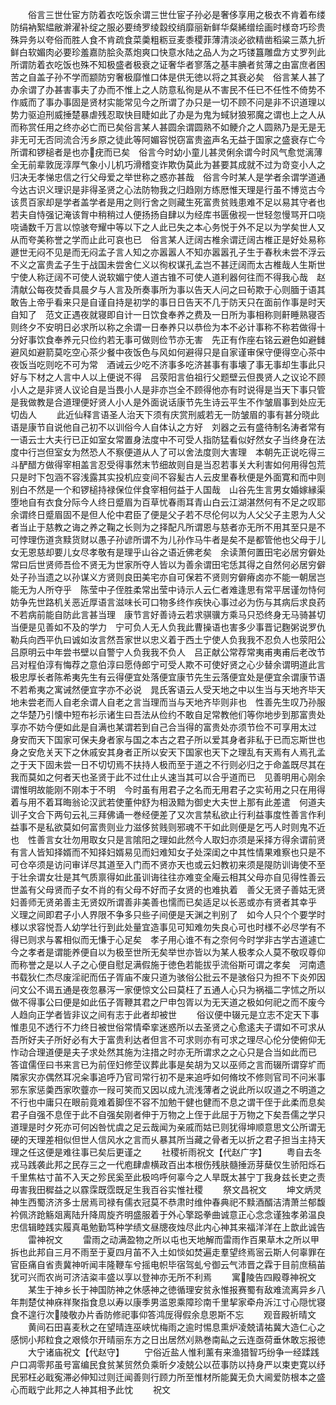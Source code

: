 <!-- { "loadSidebar": true } -->
　　俗言三世仕宦方防着衣吃饭余谓三世仕宦子孙必是奢侈享用之极衣不肯着布缕防绢衲絮緼敝澣濯补绽之服必要绮罗绫縠绞绡靡丽新鲜华粲絺缯绘画时様竒巧珍贵殊异务以夸俗而胜人食不肯疏食菜羮粗粝豆麦黍稷菲薄清淡必欲精凿稻粱三蒸九折鲜白软媚肉必要珍羞嘉防脍灸蒸炮爽口快意水陆之品人为之巧镂簋雕盘方丈罗列此所谓防着衣吃饭也殊不知极盛者极衰之证奢华者寥落之基丰腆者贫薄之由富庶者困苦之自盖子孙不学而颛防穷奢极靡惟口体是供无徳以将之其衰必矣　俗言某人甚了办余谓了办甚害事夫了办而不惟上之人防意私徇是从不害民不任已不任性不倚势不作威而了事办事固是贤材实能常见今之所谓了办只是一切不顾不问是非不识道理以势力驱迫刑威捶楚暴虐残忍取快目睫如此了办是为鬼为蜮豺狼邪魔之谓也上之人从而称赏任用之终亦必亡而已矣俗言某人甚圆余谓圆熟不如鲠介之人圆熟乃是无是无非无可无否同流合汚乡原之徒此等阿媚容悦窃富贵盗声名无益于国家之盛衰存亡今所谓和锣槌者是也亦疣而已矣　俗言今时幼小童儿甚灵俐余谓今时风气愈觉漓薄全无前辈敦厐淳厚气象小儿机巧滑稽变诈欺伪莫此为甚要其成就不过为竒变小人之归决无孝悌忠信之行父母爱之举世称之惑亦甚哉　俗言今时某人是学者余谓学道通今达古识义理识是非得圣贤之心法防物我之归趋刚方练厯惟天理是行虽不博览古今该贯百家却是学者盖学者是用之则行舍之则藏生死富贵贫贱患难不足以易其守者也若夫自恃强记淹该胷中稍稍过人便扬扬自肆以为经库书匮傲视一世轻忽慢骂开口哓哓诵数千万言以惊骇夸耀中等以下之人此已失之本心务悦于外不足以为学矣世人又从而夸美称誉之学而止此可哀也已　俗言某人迂阔古椎余谓迂阔古椎正是好处易称遯世无闷不见是而无闷孟子言人知之亦嚣嚣人不知亦嚣嚣孔子生于春秋未尝不浮云不义之富贵孟子生于战国未尝舍仁义以徇权谋孔孟岂不甚迂阔而太古椎哉人生斯世宁使人称迂阔不可使人说软媚宁使人道古锥不可使人道利器何往而不得我心哉　赵清献公每夜焚香具晨夕与人言及所奏事所为事以告天人问之曰茍欺于心则腼于语其敢告上帝乎看来只是自谨自持是初学的事日日告天不几于防天只在面前作事是时天自知了　范文正遇夜就寝即自计一日饮食奉养之费及一日所为事相称则鼾睡熟寝否则终夕不安明日必求所以称之余谓一日奉养只以恭俭为本不必计事称不称若做得十分好事饮食奉养元只俭约若无事可做则俭节亦无害　先正有作座右铭云避色如避雠避风如避箭莫吃空心茶少餐中夜饭色与风如何避得只是自家谨审保守便得空心茶中夜饭当吃则吃不可为常　酒诫云少吃不济事多吃济甚事有事壊了事无事却生事此只好与下材之人言中人以上便说不得　吕荥阳言伯祖行父题壁云但畏贤人之议论不顾小人之是非贤人议论自是当畏小人是非亦岂全不顾得他亦有时说得是当天下事只管是我做教是合道理便好贤人小人是外面说话康节先生诗云平生不作皱眉事到处应无切齿人
　　此近仙释言语圣人治天下须有庆赏刑威若无一防皱眉的事有甚分晓此语是康节自说他自己初不以训俗今人自体认之方好　刘器之云有盛待制名涛者常有一语云士大夫行已正如室女常置身法度中不可受人指防猛看似好然女子当终身在法度中行岂但室女为然恐人不察便道从人了可以舍法度则大害理　本朝先正说吃得三斗酽醋方做得宰相盖言忍受得事然末节细故则自是当忍若事关大利害如何用得包荒只是时下包涵不容浅露其实投机应变间不容髪古人云皮里春秋便是外面寛和而中则别白不然是一个和锣槌持禄保位伴食宰相何益于人国哉　山谷先生言男女婚嫁縁渠堕地自有衣食分际今人终日蹙眉为百草忧春雨耳青山白云江湖湛然何有不足之叹耶余谓终日蹙眉固不是但人伦中君臣了便是父子若不尽伦何以为人父父子主恩为人父者当止于慈教之诲之养之鞠之长则为之择配凡所谓恩与慈者亦无所不用其至只是不可悖理伤道贪黩货财以愚子孙谚所谓不为儿孙作马牛者是矣不是都管他也父母于儿女无恩慈却要儿女尽孝敬有是理乎山谷之语近佛老矣　余读萧何置田宅必居穷僻处常曰后世贤师吾俭不贤无为世家所夺人皆以为善余谓田宅恁其得之自然何必居穷僻处子孙当遗之以孙谋义方贤则良田美宅亦自可保若不贤则穷僻瘠卤亦不能一朝居岂能无为人所夺乎　陈莹中子侄胜柔常出莹中诗示人云仁者难逢思有常平居谨勿恃何妨争先世路机关恶近厚语言滋味长可口物多终作疾快心事过必为伤与其病后求良药不若病前能自防此言甚当理　康节言好善诗云若求骐骥方乘马只恐终身无马骑甚切当便是见善如不及的学力　宁可负人无人负我此曹操语也害多少事晋记麴粥说罗仇勒兵向西平仇曰诚如汝言然吾家世以忠义着于西土宁使人负我我不忍负人也荥阳公吕原明云中年尝书壁以自警宁人负我我不负人　吕正献公常荐常夷甫夷甫后老改节吕对程伯淳有悔荐之意伯淳曰愿侍郎宁可受人欺不可使好贤之心少替余谓明道此言极忠厚长者陈希夷先生有云得便宜处落便宜康节先生云落便宜处是便宜余谓康节语不若希夷之寓诫然便宜字亦不必说　晁氏客语云人受天地之中以生当与天地齐毕天地未尝老而人自老余谓人自老之言当理而当与天地齐毕则非也　性善先生叹乃孙服之华楚乃引懐中短布衫示诸生曰吾法从俭约不敢自足常教他们等你地步到那富贵处享亦不妨今便如此是自满也某谓若到自己合当得的富贵处亦须节俭不可享用太过　身安而天下国家可保夫身者家与国之本古之君子所以爱其身者非私于已而忘斯世也身之安危关天下之休戚安其身者正所以安天下国家也天下之理乱有天焉有人焉孔孟之于天下固未尝一日不切切焉不扶持人极而至于道之不行则必归之于命盖既尽其在我而莫如之何者天也圣贤于此不过仕止乆速当其可以合乎道而已　见善明用心刚余谓惟明故能刚不刚本于不明　今时虽有用君子之名而无用君子之实茍用之只在用得着与用不着耳晦翁论汉武若使董仲舒为相汲黯为御史大夫世上那有此差遣　何道夫训子文合下两句云礼三拜佛诵一巻经便差了又次言禁私欲止行利益事度性善言作利益事不是私欲莫如何富贵则业力滋侈贫贱则邪魂不干如此则便是乞丐人时则鬼不近也　性善言女壮勿用取女只是言隂阳之理如此然今人取妇亦须是采择方得余谓前贤有言人皆知择婿而不知择妇婿易见而妇难知女子处深闺之中其性情果难察也只是不可仓卒须是访问审详尽其道至入门而不贤亦天也或云妇教初来须是隄防训诲使不至于壮余谓女壮是其气质禀得如此虽训诲往往亦难变全庵云相其父母亦自见得性善云世盖有父母贤而子女不肖的有父母不好而子女贤的也难执着　善父无贤子善姑无贤妇善师无贤弟善主无贤奴所谓善非美善也懦而已矣适足以长恶或亦有贤者其幸乎　义理之间即君子小人界限不争多只些子间便是天渊之判别了　如今人只个个要学时様以求容悦吾人幼学壮行到此处量宜造事见可知难勿失良心可也时様不必尽学有不得已则求与畧相似而无慊于心足矣　孝子用心谁不有之奈何今时学非古学古道遽亡今之孝者是谓能养便自以为极至世所无矣举世亦皆以为某人极孝众人莫不敬叹尊仰而称誉之是以人子之心便自慰足满假施于徳色若能拔乎流俗斯可谓之孝矣　河南遗书载狄仁杰尽废淫祀而伍子胥庙不废只道为骇俗公批云不是骇俗只为担不下炎夘因问文公不谒五通是夜忽暴泻一家便惊文公曰莫枉了五通人心只为祸福二字怵之所以做不得事公曰便是如此伍子胥鞭其君之尸申包胥以为无天道之极如何祀之而不废今人趋向正学者皆非议之间有志于此者却被世
　　俗议便中辍元是立志不定天下事惟患见不透行不力终日被世俗常情牵挛迷惑所以去圣贤之心愈逺夫子谓如不可求从吾所好夫子所好必有大于富贵利达者但言不可求则亦有可求之理尽心伦分使俯仰无怍动合理道便是夫子求处然其施为注措之时亦无所谓求之之心只是合当如此而已　答谊儒侄曰书来言已为前侄妇修茔议葬此事是矣胡为又以巫师之言而辍所谓穿圹而隣家灾亦偶然耳况籴事追呼乃官司常行初不是来追呼如何脩坟不修则官司不问米事邪东家惩羮西家吹虀亦一叚可笑而又因以成九流浅薄者之说此所以叹道之不明道之不行也中庸只在眼前竟难着脚侄不容不加勉干健也健而不息之谓干侄于此柔而息矣君子自强不息侄于此不自强矣刚者伸于万物之上侄于此屈于万物之下矣吾儒之学只道理是时夕死亦可何凶咎忧虞之足云哉闻为亲戚而姑已则犹得坤顺意思文公所谓无硬的天理差相似但世人信风水之言而乆暴其所当藏之骨者无以折之君子担当主持天理之任这便是难往事已矣后更谨之
　　社稷祈雨祝文【代赵广字】
　　粤自去冬戎马践袭此邦之民存三之一代庖肆虐横政百出本根伤残肤髓捶沥芽蘖仅生骄阳烁石千里焦枯寸苖不入天之殄民奚至此极呜呼何辜今之人旱既太甚宁丁我身兹长吏之责毋害我田穉益之以霡霂既霑既足生我百谷实惟社稷
　　祭文昌祝文
　　坤文炳灵神生西蜀济济多士居焉司禄有儒衣冠莫不恭肃时维仲春典祀不黩酒醑洁清萧兰郁馥衿佩济跄觞爼离陆升降周旋齐明盛服着于外心擎跽拳曲诚意正心念念谨独孝弟温良忠信辑睦践实履真黾勉勤笃种学绩文昼牕夜烛尽此内心神其来福洋洋在上歆此诚告
　　雷神祝文
　　雷雨之动满盈物之所以屯也天地解而雷雨作百果草木之所以甲拆也此邦自三月不雨至于夏四月苖不入土如惔如焚遍走羣望终焉宻云斯人何辜罪在官臣痛自省责冀神听闻丰隆鞭车兮摇电帜毕宿驾虬兮御云气沛晋之霖于目前庶稿苖犹可兴而农尚可济洁粢丰盛以享以登神亦无所不利焉
　　寓陵告四殿尊神祝文
　　某生于神乡长于神国防神之休感神之徳循理安贫永惟报赛蜀有敌难流离异乡八年荆楚仗神庥祥聚指食息以寿以康季男滥恩乘障珍南千里挈家牵舟泝江寸心隠忧寝食不遑行次陵敬办片香防修祀事仰答鸿厐得假余息恩斯不忘
　　观音殿祈晴文
　　黄间石田喜麦秋之在望晴连巫峡忧梅雨之逾时惕息熏炉凌兢请祐冀大造仁心之感悯小邦粒食之艰倐尔开晴丽东方之日出居然刈熟巻南畆之云连亟荷垂休敢忘报徳
　　大宁诸庙祝文【代赵守】
　　宁俗近盐人惟利薰有来渔猎智巧纷争一经蹂践户口凋零邦虽号富编民食贫某贸然负乘昕夕凌兢公以莅事防以持身严以束吏寛以纾民邪枉必戢寃滞必伸知过则迁闻善则行顾力所至惟材所能冀无负大阃爱防根本之盛心而戢宁此邦之人神其相予此忱
　　祝文
